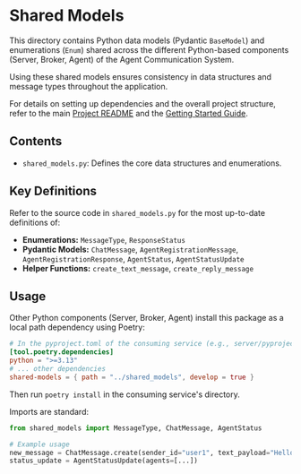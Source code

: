 # Shared Models

This directory contains Python data models (Pydantic `BaseModel`) and enumerations (`Enum`) shared across the different Python-based components (Server, Broker, Agent) of the Agent Communication System.

Using these shared models ensures consistency in data structures and message types throughout the application.

For details on setting up dependencies and the overall project structure, refer to the main [Project README](../../README.md) and the [Getting Started Guide](../../GETTING_STARTED.md).

## Contents

-   `shared_models.py`: Defines the core data structures and enumerations.

## Key Definitions

Refer to the source code in `shared_models.py` for the most up-to-date definitions of:

-   **Enumerations:** `MessageType`, `ResponseStatus`
-   **Pydantic Models:** `ChatMessage`, `AgentRegistrationMessage`, `AgentRegistrationResponse`, `AgentStatus`, `AgentStatusUpdate`
-   **Helper Functions:** `create_text_message`, `create_reply_message`

## Usage

Other Python components (Server, Broker, Agent) install this package as a local path dependency using Poetry:

```toml
# In the pyproject.toml of the consuming service (e.g., server/pyproject.toml)
[tool.poetry.dependencies]
python = ">=3.13"
# ... other dependencies
shared-models = { path = "../shared_models", develop = true }
```

Then run `poetry install` in the consuming service's directory.

Imports are standard:

```python
from shared_models import MessageType, ChatMessage, AgentStatus

# Example usage
new_message = ChatMessage.create(sender_id="user1", text_payload="Hello!")
status_update = AgentStatusUpdate(agents=[...])
```
